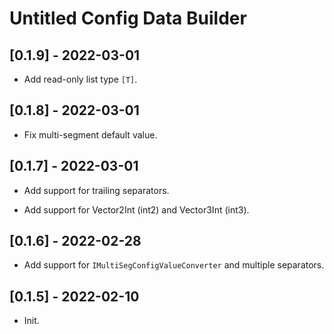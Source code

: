 # Untitled Config Data Builder

## [0.1.9] - 2022-03-01

- Add read-only list type `[T]`.

## [0.1.8] - 2022-03-01

- Fix multi-segment default value.

## [0.1.7] - 2022-03-01

- Add support for trailing separators.

- Add support for Vector2Int (int2) and Vector3Int (int3).

## [0.1.6] - 2022-02-28

- Add support for `IMultiSegConfigValueConverter` and multiple separators.

## [0.1.5] - 2022-02-10

- Init.
